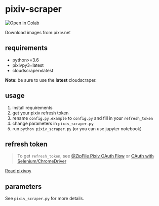 # pixiv-scraper
[![Open In Colab](https://colab.research.google.com/assets/colab-badge.svg)](http://colab.research.google.com/github/yunkai1841/pixiv-scraper/blob/main/notebook/pixiv_scraper.ipynb)

Download images from pixiv.net

## requirements
- python>=3.6
- pixivpy3=latest
- cloudscraper=latest

**Note**: be sure to use the **latest** cloudscraper.

## usage
1. install requirements
2. get your pixiv refresh token
3. rename `config.py.example` to `config.py` and fill in your `refresh_token`
4. change parameters in `pixiv_scraper.py`
5. run `python pixiv_scraper.py` (or you can use jupyter notebook)

## refresh token
> To get `refresh_token`, see [@ZipFile Pixiv OAuth Flow](https://gist.github.com/ZipFile/c9ebedb224406f4f11845ab700124362) or [OAuth with Selenium/ChromeDriver]( https://gist.github.com/upbit/6edda27cb1644e94183291109b8a5fde)

[Read pixivpy](https://github.com/upbit/pixivpy/blob/7b20c3bd158d10238d27135309525946d39bdbe4/README.md?plain=1#L6)

## parameters
See `pixiv_scraper.py` for more details.